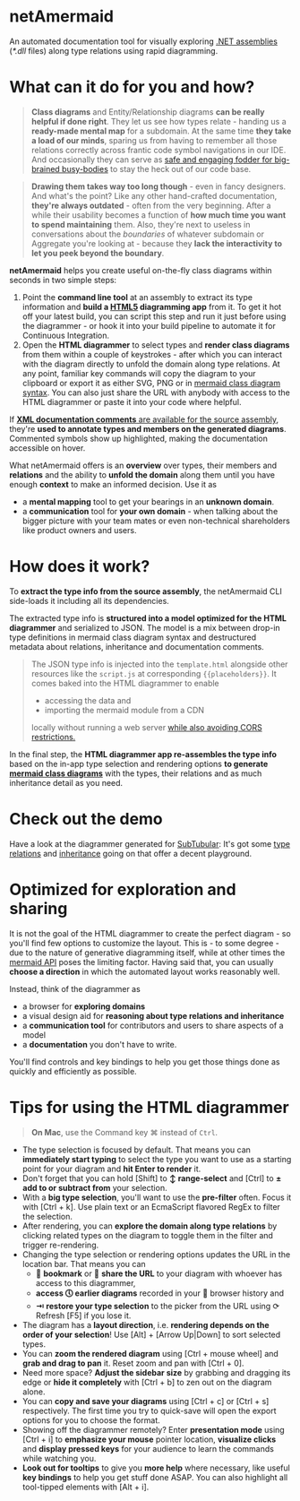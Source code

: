 # netAmermaid

An automated documentation tool for visually exploring
[.NET assemblies](https://learn.microsoft.com/en-us/dotnet/standard/assembly/) (_*.dll_ files)
along type relations using rapid diagramming.

# What can it do for you and how?

> **Class diagrams** and Entity/Relationship diagrams **can be really helpful if done right**.
They let us see how types relate - handing us a **ready-made mental map** for a subdomain.
At the same time **they take a load of our minds**, sparing us from having to remember all those relations correctly across frantic code symbol navigations in our IDE.
And occasionally they can serve as [safe and engaging fodder for big-brained busy-bodies](https://grugbrain.dev/#grug-on-factring-your-code) to stay the heck out of our code base.

> **Drawing them takes way too long though** - even in fancy designers.
And what's the point? Like any other hand-crafted documentation, **they're always outdated** - often from the very beginning.
After a while their usability becomes a function of **how much time you want to spend maintaining** them.
Also, they're next to useless in conversations about the *boundaries* of whatever subdomain or Aggregate you're looking at - because they **lack the interactivity to let you peek beyond the boundary**.

**netAmermaid** helps you create useful on-the-fly class diagrams within seconds in two simple steps:

1. Point the **command line tool** at an assembly to extract its type information
and **build a [HTML5](https://en.wikipedia.org/wiki/HTML5#New_APIs) diagramming app** from it.
To get it hot off your latest build, you can script this step and run it just before using the diagrammer - or
hook it into your build pipeline to automate it for Continuous Integration.
1. Open the **HTML diagrammer** to select types and **render class diagrams** from them
within a couple of keystrokes - after which you can interact with the diagram directly
to unfold the domain along type relations. At any point, familiar key commands will copy the diagram to your clipboard
or export it as either SVG, PNG or in [mermaid class diagram syntax](https://mermaid.js.org/syntax/classDiagram.html). You can also just share the URL with anybody with access to the HTML diagrammer or paste it into your code where helpful.

If [**XML documentation comments** are available for the source assembly](https://learn.microsoft.com/en-us/dotnet/csharp/language-reference/xmldoc/#create-xml-documentation-output), they're **used to annotate types and members on the generated diagrams**. Commented symbols show up highlighted, making the documentation accessible on hover.

What netAmermaid offers is an **overview** over types, their members and **relations** and the ability to **unfold the domain** along them until you have enough **context** to make an informed decision. Use it as
- a **mental mapping** tool to get your bearings in an **unknown domain**.
- a **communication** tool for **your own domain** - when talking about the bigger picture with your team mates or even non-technical shareholders like product owners and users.

# How does it work?

To **extract the type info from the source assembly**, the netAmermaid CLI side-loads it including all its dependencies.

The extracted type info is **structured into a model optimized for the HTML diagrammer** and serialized to JSON. The model is a mix between drop-in type definitions in mermaid class diagram syntax and destructured metadata about relations, inheritance and documentation comments.

> The JSON type info is injected into the `template.html` alongside other resources like the `script.js` at corresponding `{{placeholders}}`. It comes baked into the HTML diagrammer to enable
> - accessing the data and
> - importing the mermaid module from a CDN
>
> locally without running a web server [while also avoiding CORS restrictions.](https://developer.mozilla.org/en-US/docs/Web/Security/Same-origin_policy#file_origins)

In the final step, the **HTML diagrammer app re-assembles the type info** based on the in-app type selection and rendering options **to generate [mermaid class diagrams](https://mermaid.js.org/syntax/classDiagram.html)** with the types, their relations and as much inheritance detail as you need.

# Check out the demo

Have a look at the diagrammer generated for [SubTubular](https://github.com/h0lg/SubTubular):
It's got some [type relations](https://raw.githack.com/h0lg/SubTubular/netAmermaid2/netAmermaid/class-diagrammer.html?d=LR&i=tim&t=Caption-CaptionTrack-PaddedMatch-IncludedMatch-Video-VideoSearchResult-CaptionTrackResult)
and [inheritance](https://raw.githack.com/h0lg/SubTubular/netAmermaid2/netAmermaid/class-diagrammer.html?d=LR&i=tim&t=RemoteValidated-SearchChannel-SearchCommand-Shows-SearchPlaylist-SearchPlaylistCommand-OrderOptions-SearchVideos)
going on that offer a decent playground.

# Optimized for exploration and sharing

It is not the goal of the HTML diagrammer to create the perfect diagram -
so you'll find few options to customize the layout.
This is - to some degree - due to the nature of generative diagramming itself,
while at other times the [mermaid API](https://mermaid.js.org/syntax/classDiagram.html) poses the limiting factor.
Having said that, you can usually **choose a direction** in which the automated layout works reasonably well.

Instead, think of the diagrammer as
- a browser for **exploring domains**
- a visual design aid for **reasoning about type relations and inheritance**
- a **communication tool** for contributors and users to share aspects of a model
- a **documentation** you don't have to write.

You'll find controls and key bindings to help you get those things done as quickly and efficiently as possible.

# Tips for using the HTML diagrammer

> **On Mac**, use the Command key ⌘ instead of `Ctrl`.

- The type selection is focused by default. That means you can **immediately start typing**
to select the type you want to use as a starting point for your diagram and **hit Enter to render** it.
- Don't forget that you can hold [Shift] to **↕ range-select** and [Ctrl] to **± add to or subtract from** your selection.
- With a **big type selection**, you'll want to use the **pre-filter** often. Focus it with [Ctrl + k]. Use plain text or an EcmaScript flavored RegEx to filter the selection.
- After rendering, you can **explore the domain along type relations** by clicking related types on the diagram to toggle them in the filter and trigger re-rendering.
- Changing the type selection or rendering options updates the URL in the location bar. That means you can
    - 🔖 **bookmark** or 📣 **share the URL** to your diagram with whoever has access to this diagrammer,
    - **access 🕔 earlier diagrams** recorded in your 🧾 browser history and
    - **⇥ restore your type selection** to the picker from the URL using ⟳ Refresh [F5] if you lose it.
- The diagram has a **layout direction**, i.e. **rendering depends on the order of your selection**! Use [Alt] + [Arrow Up|Down] to sort selected types.
- You can **zoom the rendered diagram** using [Ctrl + mouse wheel] and **grab and drag to pan** it. Reset zoom and pan with [Ctrl + 0].
- Need more space? **Adjust the sidebar size** by grabbing and dragging its edge or **hide it completely** with [Ctrl + b] to zen out on the diagram alone.
- You can **copy and save your diagrams** using [Ctrl + c] or [Ctrl + s] respectively. The first time you try to quick-save will open the export options for you to choose the format.
- Showing off the diagrammer remotely? Enter **presentation mode** using [Ctrl + i] to **emphasize your mouse** pointer location, **visualize clicks** and **display pressed keys** for your audience to learn the commands while watching you.
- **Look out for tooltips** to give you **more help** where necessary, like useful **key bindings** to help you get stuff done ASAP. You can also highlight all tool-tipped elements with [Alt + i].
